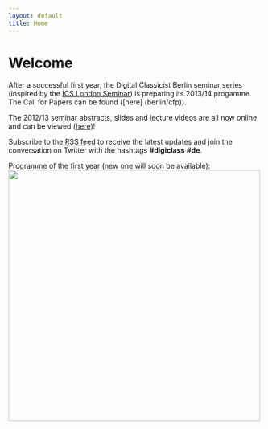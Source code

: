 ```yaml
---
layout: default
title: Home
---
```


# Welcome

After a successful first year, the Digital Classicist Berlin seminar series (inspired by the <a target="_blank" href="http://www.digitalclassicist.org/wip/">ICS London Seminar</a>) is preparing its 2013/14 progamme. The Call for Papers can be found ([here] (berlin/cfp)). 

The 2012/13 seminar abstracts, slides and lecture videos are all now online and can be viewed ([here](berlin/seminar2012))! 

Subscribe to the [RSS feed](http://feeds.feedburner.com/DigitalClassicistBerlin) to receive the latest updates and join the conversation on Twitter with the hashtags **#digiclass** **#de**.

Programme of the first year (new one will soon be available):
<a href="/berlin/files/Poster-Full-Programme.pdf"><img src="/berlin/files/Poster-Full-Programme.png" width="500px"/></a>